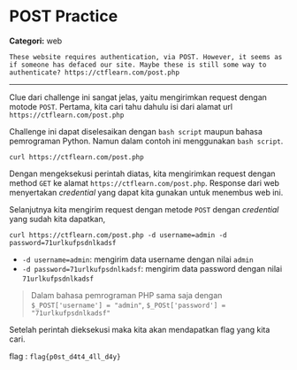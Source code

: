 # POST Practice
**Categori:** web
```
These website requires authentication, via POST. However, it seems as if someone has defaced our site. Maybe these is still some way to authenticate? https://ctflearn.com/post.php
```
---

Clue dari challenge ini sangat jelas, yaitu mengirimkan request dengan motode `POST`. Pertama, kita cari tahu dahulu isi dari alamat url `https://ctflearn.com/post.php`

Challenge ini dapat diselesaikan dengan `bash script` maupun bahasa pemrograman Python. Namun dalam contoh ini menggunakan `bash script`.
```
curl https://ctflearn.com/post.php
```

Dengan mengeksekusi perintah diatas, kita mengirimkan request dengan method `GET` ke alamat `https://ctflearn.com/post.php`. Response dari web menyertakan _credential_ yang dapat kita gunakan untuk menembus web ini.

Selanjutnya kita mengirim request dengan metode `POST` dengan _credential_ yang sudah kita dapatkan,
```
curl https://ctflearn.com/post.php -d username=admin -d password=71urlkufpsdnlkadsf
```
* `-d username=admin`: mengirim data username dengan nilai `admin`
* `-d password=71urlkufpsdnlkadsf`: mengirim data password dengan nilai `71urlkufpsdnlkadsf`

> Dalam bahasa pemrograman PHP sama saja dengan `$_POST['username'] = "admin"`, `$_POSt['password'] = "71urlkufpsdnlkadsf"`

Setelah perintah dieksekusi maka kita akan mendapatkan flag yang kita cari.

flag : `flag{p0st_d4t4_4ll_d4y}`